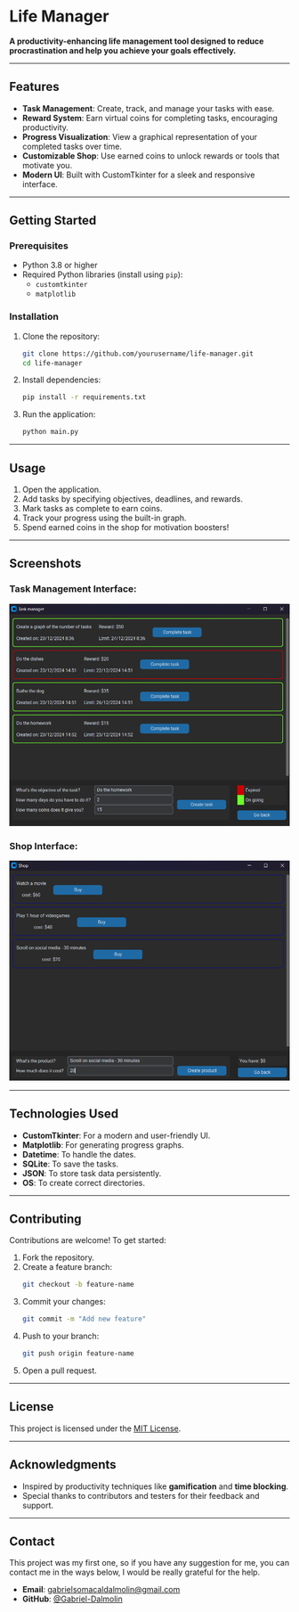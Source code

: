 # **Life Manager**

**A productivity-enhancing life management tool designed to reduce procrastination and help you achieve your goals effectively.**

---

## **Features**
- **Task Management**: Create, track, and manage your tasks with ease.
- **Reward System**: Earn virtual coins for completing tasks, encouraging productivity.
- **Progress Visualization**: View a graphical representation of your completed tasks over time.
- **Customizable Shop**: Use earned coins to unlock rewards or tools that motivate you.
- **Modern UI**: Built with CustomTkinter for a sleek and responsive interface.

---

## **Getting Started**

### **Prerequisites**
- Python 3.8 or higher
- Required Python libraries (install using `pip`):
  - `customtkinter`
  - `matplotlib`

### **Installation**
1. Clone the repository:
   ```bash
   git clone https://github.com/yourusername/life-manager.git
   cd life-manager
   ```
2. Install dependencies:
   ```bash
   pip install -r requirements.txt
   ```
3. Run the application:
   ```bash
   python main.py
   ```

---

## **Usage**
1. Open the application.
2. Add tasks by specifying objectives, deadlines, and rewards.
3. Mark tasks as complete to earn coins.
4. Track your progress using the built-in graph.
5. Spend earned coins in the shop for motivation boosters!

---

## **Screenshots**
### Task Management Interface:
![Task Management Screenshot](assets/README/tasks.png)
### Shop Interface:
![Task Management Screenshot](assets/README/shop.png)

---

## **Technologies Used**
- **CustomTkinter**: For a modern and user-friendly UI.
- **Matplotlib**: For generating progress graphs.
- **Datetime**: To handle the dates.
- **SQLite**: To save the tasks.
- **JSON**: To store task data persistently.
- **OS**: To create correct directories.

---

## **Contributing**
Contributions are welcome! To get started:
1. Fork the repository.
2. Create a feature branch:
   ```bash
   git checkout -b feature-name
   ```
3. Commit your changes:
   ```bash
   git commit -m "Add new feature"
   ```
4. Push to your branch:
   ```bash
   git push origin feature-name
   ```
5. Open a pull request.

---

## **License**
This project is licensed under the [MIT License](LICENSE).

---

## **Acknowledgments**
- Inspired by productivity techniques like **gamification** and **time blocking**.
- Special thanks to contributors and testers for their feedback and support.

---

## **Contact**
This project was my first one, so if you have any suggestion for me, you can contact me in the ways below, I would be really grateful for the help.
- **Email**: gabrielsomacaldalmolin@gmail.com
- **GitHub**: [@Gabriel-Dalmolin](https://github.com/gabriel-dalmolin)
